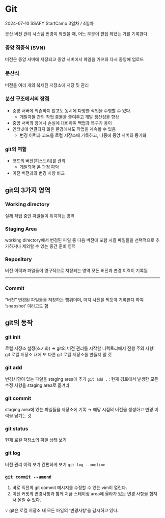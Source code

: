# Git

2024-07-10 SSAFY StartCamp 3일차 / 4일차

분산 버전 관리 시스템
변경이 되었을 때, 어느 부분이 편집 되었는 가를 기록한다.

### 중앙 집중식 (SVN)

버전은 중앙 서버에 저장되고 중앙 서버에서 파일을 가져와 다시 중앙에 업로드

### 분산식

버전을 여러 개의 복제된 저장소에 저장 및 관리

### 분산 구조에서의 장점

- 중앙 서버에 의존하지 않고도 동시에 다양한 작업을 수행할 수 있다.
    - 개발자들 간의 작업 충돌을 줄여주고 개발 생산성을 향상
- 중앙 서버의 장애나 손실에 대비하여 백업과 복구가 용이
- 인터넷에 연결되지 않은 환경에서도 작업을 계속할 수 있음
    - 변경 이력과 코드를 로컬 저장소에 기록하고, 나중에 중앙 서버와 동기화

### git의 역할

- 코드의 버전(히스토리)를 관리
    - 개발되어 온 과정 파악
- 이전 버전과의 변경 사항 비교

## git의 3가지 영역

### Working directory

실제 작업 중인 파일들이 위치하는 영역

### Staging Area

working directory에서 변경된 파일 중 다음 버전에 포함 시킬 파일들을 선택적으로 추가하거나 제외할 수 있는 중간 준비 영역

### Repository

버전 이력과 파일들이 영구적으로 저장되는 영역
모든 버전과 변경 이력이 기록됨

---

### Commit

“버전”
변경된 파일들을 저장하는 행위이며, 마치 사진을 찍듯이 기록한다 하여 ‘snapshot’ 이라고도 함

## git의 동작

### git init

로컬 저장소 설정(초기화)
→ git의 버전 관리를 시작할 디렉토리에서 진행
주의 사항! git 로컬 저장소 내에 또 다른 git 로컬 저장소를 만들지 말 것

### git add

변경사항이 있는 파일을 staging area에 추가
`git add .` : 현재 경로에서 발생한 모든 수정 사항을 staging area로 옮겨라

### git commit

staging area에 있는 파일들을 저장소에 기록
→ 해당 시점의 버전을 생성하고 변경 이력을 남기는 것

### git status

현재 로컬 저장소의 파일 상태 보기

### git log

버전 관리 이력 보기
간편하게 보기 `git log --oneline`

### `git commit --amend`

1. 바로 직전의 git commit 메시지를 수정할 수 있는 vim이 열린다.
2. 이전 커밋의 변경사항과 함께 지금 스테이징 area에 올라가 있는 변경 사항을 합쳐서 올릴 수 있다.

<aside>
💡 git은 로컬 저장소 내 모든 파일의 ‘변경사항’을 감시하고 있다.

</aside>